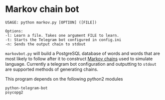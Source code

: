# Markov chain bot

    USAGE: python markov.py [OPTION] ([FILE])

    Options:
    -l: Learn a file. Takes one argument FILE to learn.
    -t: Starts the Telegram bot configured in config.ini
    -n: Sends the output chain to stdout

`markovbot.py` will build a PostgreSQL database of words and words that are most likely to follow after it to construct [Markov chains](https://en.wikipedia.org/wiki/Markov_chain) used to simulate language. Currently a telegram bot configuration and outputting to `stdout` are supported methods of generating chains.

This program depends on the following python2 modules

    python-telegram-bot
    psycopg2